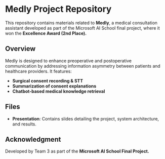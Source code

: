 # Medly Project Repository

This repository contains materials related to **Medly**, a medical consultation assistant developed as part of the Microsoft AI School final project, where it won the **Excellence Award (2nd Place).**

## Overview
Medly is designed to enhance preoperative and postoperative communication by addressing information asymmetry between patients and healthcare providers. It features:
- **Surgical consent recording & STT**
- **Summarization of consent explanations**
- **Chatbot-based medical knowledge retrieval**

## Files
- **Presentation**: Contains slides detailing the project, system architecture, and results.

## Acknowledgment
Developed by Team 3 as part of the **Microsoft AI School Final Project.**

